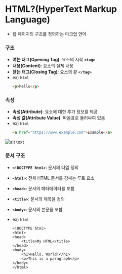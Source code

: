
# **HTML?(HyperText Markup Language)**

- 웹 페이지의 구조를 정의하는 마크업 언어

### 구조

- **여는 태그(Opening Tag)**: 요소의 시작 **`<tag>`**
- **내용(Content)**: 요소의 실제 내용
- **닫는 태그(Closing Tag)**: 요소의 끝 **`</tag>`**
- ex)
```html```
    ```html
    <p>hello</p>
    ```
### 속성

- **속성(Attribute)**: 요소에 대한 추가 정보를 제공
- **속성 값(Attribute Value)**: 따옴표로 둘러싸여 있음
- ex)
```html```
    ```html
    <a href="https://www.example.com">Example</a>
    ```

![alt text](image-12.png)

### **문서 구조**

- **`<!DOCTYPE html>`**: 문서의 타입 정의
- **`<html>`**: 전체 HTML 문서를 감싸는 루트 요소
- **`<head>`**: 문서의 메타데이터를 포함
- **`<title>`**: 문서의 제목을 정의
- **`<body>`**: 문서의 본문을 포함

- ex)
```html```
    ```
    <!DOCTYPE html>
    <html>
    <head>
        <title>My HTML</title>
    </head>
    <body>
        <h1>Hello, World!</h1>
        <p>This is a paragraph</p>
    </body>
    </html>
    ```